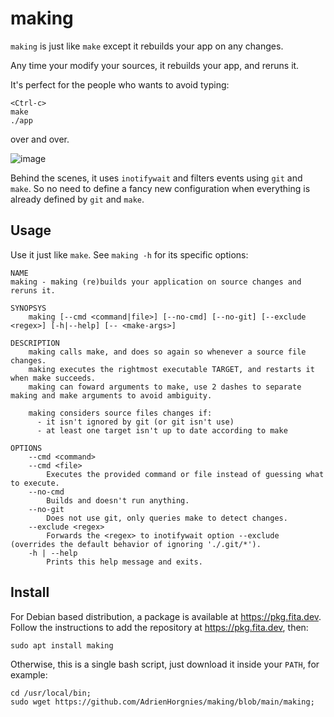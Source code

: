 # making

`making` is just like `make` except it rebuilds your app on any changes.

Any time your modify your sources, it rebuilds your app, and reruns it.

It's perfect for the people who wants to avoid typing:

```console
<Ctrl-c>
make
./app
```

over and over.

![image](https://github.com/user-attachments/assets/7ffc696c-2e6e-4ee4-a5ee-b8d30dcad4aa)

Behind the scenes, it uses `inotifywait` and filters events using `git` and `make`.
So no need to define a fancy new configuration when everything is already defined by `git` and `make`.

## Usage

Use it just like `make`.
See `making -h` for its specific options:

    NAME
    making - making (re)builds your application on source changes and reruns it.

    SYNOPSYS
        making [--cmd <command|file>] [--no-cmd] [--no-git] [--exclude <regex>] [-h|--help] [-- <make-args>]

    DESCRIPTION
        making calls make, and does so again so whenever a source file changes.
        making executes the rightmost executable TARGET, and restarts it when make succeeds.
        making can foward arguments to make, use 2 dashes to separate making and make arguments to avoid ambiguity.

        making considers source files changes if:
          - it isn't ignored by git (or git isn't use)
          - at least one target isn't up to date according to make

    OPTIONS
        --cmd <command>
        --cmd <file>
            Executes the provided command or file instead of guessing what to execute.
        --no-cmd
            Builds and doesn't run anything.
        --no-git
            Does not use git, only queries make to detect changes.
        --exclude <regex>
            Forwards the <regex> to inotifywait option --exclude (overrides the default behavior of ignoring './.git/*').
        -h | --help
            Prints this help message and exits.

## Install

For Debian based distribution, a package is available at https://pkg.fita.dev.
Follow the instructions to add the repository at https://pkg.fita.dev, then:
```console
sudo apt install making
```

Otherwise, this is a single bash script, just download it inside your `PATH`, for example:
```console
cd /usr/local/bin;
sudo wget https://github.com/AdrienHorgnies/making/blob/main/making;
```
